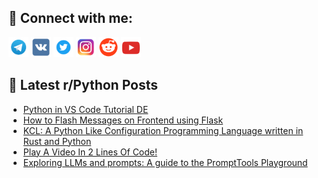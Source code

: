 ## 🔎 Connect with me:
[<img src="https://github.com/bullbesh/bullbesh/blob/main/images/Telegram.png" width="32" height="32" />](https://t.me/bullbesh)
[<img src="https://github.com/bullbesh/bullbesh/blob/main/images/VK.png" width="32" height="32" />](https://vk.com/bullbesh)
[<img src="https://github.com/bullbesh/bullbesh/blob/main/images/Twitter.png" width="32" height="32" />](https://twitter.com/bullbesh1)
[<img src="https://github.com/bullbesh/bullbesh/blob/main/images/Instagram.png" width="32" height="32" />](https://www.instagram.com/bullbesh)
[<img src="https://github.com/bullbesh/bullbesh/blob/main/images/Reddit.png" width="32" height="32" />](https://www.reddit.com/user/bullbesh)
[<img src="https://github.com/bullbesh/bullbesh/blob/main/images/YouTube.png" width="32" height="32" />](https://www.youtube.com/channel/UCtfjRs6uzgq5mfm8S06WTcg)

## 📕 Latest r/Python Posts
<!-- BLOG-POST-LIST:START -->
- [Python in VS Code Tutorial DE](https://www.reddit.com/r/Python/comments/15wywbj/python_in_vs_code_tutorial_de/)
- [How to Flash Messages on Frontend using Flask](https://www.reddit.com/r/Python/comments/15wys5z/how_to_flash_messages_on_frontend_using_flask/)
- [KCL: A Python Like Configuration Programming Language written in Rust and Python](https://www.reddit.com/r/Python/comments/15wuk0i/kcl_a_python_like_configuration_programming/)
- [Play A Video In 2 Lines Of Code!](https://www.reddit.com/r/Python/comments/15wu6l3/play_a_video_in_2_lines_of_code/)
- [Exploring LLMs and prompts: A guide to the PromptTools Playground](https://www.reddit.com/r/Python/comments/15wrvcg/exploring_llms_and_prompts_a_guide_to_the/)
<!-- BLOG-POST-LIST:END -->
